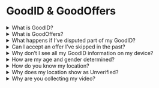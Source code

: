 # GoodID & GoodOffers

<details>

<summary>What is GoodID?</summary>

_GoodID is currently in its pilot stage, and therefore has limited functionality._

GoodID is a decentralized identification solution (DID). This means that you own your data and credentials, and decide who can “write” new data and credentials, as well as who can “read” your data and credentials. We built GoodID to allow partners an easy access to GoodDollar's community and to distribute campaigns, funds, and other opportunities to members of the GoodDollar protocol.

</details>

<details>

<summary>What is GoodOffers?</summary>

GoodOffers are opportunities to earn additional income, available to you based on your GoodID information. Note that you will only see GoodOffers if you said “Yes, I accept” to the screen “You might qualify for extra money disbursements.”

</details>

<details>

<summary>What happens if I’ve disputed part of my GoodID?</summary>

Information you've marked as incorrect will show as "Unverified" on your GoodID.

</details>

<details>

<summary>Can I accept an offer I’ve skipped in the past?</summary>

When you skip an offer, you can choose to see that offer again. It will show up next time you claim. If you chose to not be shown the offer again, you will need to delete and then redo your Face ID / GoodID upgrade to see the offer again.

</details>

<details>

<summary>Why don’t I see all my GoodID information on my device?</summary>

You will only see all GoodID upgrade info on the device you used to make the upgrade.

If you want to use another device or dapp, you can upgrade again on that device. For GoodDapp, this can be done by visiting [https://gooddapp.org/](https://gooddapp.org/) > GoodID, connecting your wallet and pressing "upgrade.”

</details>

<details>

<summary>How are my age and gender determined?</summary>

We use [Amazon Rekognition ](https://docs.aws.amazon.com/rekognition/latest/APIReference/API_Gender.html)to predict your age and gender.

</details>

<details>

<summary>How do you know my location?</summary>

There are two different ways that we determine location:

* Using your IP address (the location through which you are accessing the internet).
* (If you sign into GoodWallet via your mobile number) the country code of your phone number.

</details>

<details>

<summary>Why does my location show as Unverified?</summary>

There are a few reasons your location may show as Unverified:

* You did not grant device permissions. Sometimes, to enable location, you need to adjust your phone settings. Please check your device to learn how to enable location permissions for the browser or app version you are using
* You are using a VPN
* Due to another error, for example if we could not match your location with a country

If you would like your location to show in the future, please resolve the issue above and delete then redo your FaceID / GoodID upgrade by using another device or deleting your device or browser’s local storage.

</details>

<details>

<summary>Why are you collecting my video?</summary>

Red Tent’s offers are the first (pilot) offers utilizing GoodID and GoodOffers. As such, we are collecting some information for this short pilot period for the purpose of internal learning & refinement.

Your video may be reviewed by the GoodLabs or partner teams for verification purposes. Your video will not be shared or used publicly, and will be erased after a period of time.

</details>
